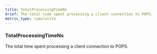```yaml
---
title: TotalProcessingTimeNs
brief: The total time spent processing a client connection to POPS.
metric_type: cumulative
---
```

### TotalProcessingTimeNs

The total time spent processing a client connection to POPS.